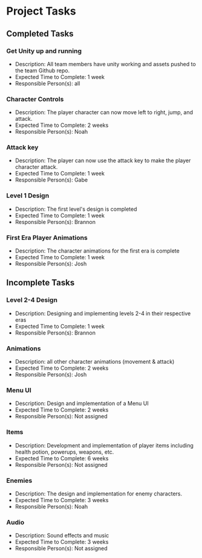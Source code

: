 # Project Tasks
## Completed Tasks
### Get Unity up and running
* Description: All team members have unity working and assets pushed to the team Github repo.
* Expected Time to Complete: 1 week
* Responsible Person(s): all
### Character Controls
* Description: The player character can now move left to right, jump, and attack.
* Expected Time to Complete: 2 weeks
* Responsible Person(s): Noah
### Attack key
* Description: The player can now use the attack key to make the player character attack.
* Expected Time to Complete: 1 week
* Responsible Person(s): Gabe
### Level 1 Design
* Description: The first level's design is completed
* Expected Time to Complete: 1 week
* Responsible Person(s): Brannon
### First Era Player Animations
* Description: The character animations for the first era is complete
* Expected Time to Complete: 1 week
* Responsible Person(s): Josh
## Incomplete Tasks
### Level 2-4 Design
* Description: Designing and implementing levels 2-4 in their respective eras
* Expected Time to Complete: 1 week
* Responsible Person(s): Brannon
### Animations
* Description: all other character animations (movement & attack)
* Expected Time to Complete: 2 weeks
* Responsible Person(s): Josh
### Menu UI
* Description: Design and implementation of a Menu UI
* Expected Time to Complete: 2 weeks
* Responsible Person(s): Not assigned
### Items
* Description: Development and implementation of player items including health potion, powerups, weapons, etc.
* Expected Time to Complete: 6 weeks
* Responsible Person(s): Not assigned
### Enemies
* Description: The design and implementation for enemy characters.
* Expected Time to Complete: 3 weeks
* Responsible Person(s): Noah
### Audio
* Description: Sound effects and music
* Expected Time to Complete: 3 weeks
* Responsible Person(s): Not assigned
